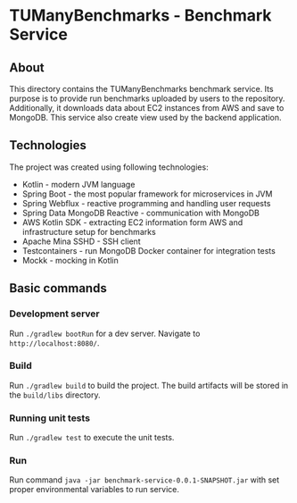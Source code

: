 # TUManyBenchmarks - Benchmark Service
## About
This directory contains the TUManyBenchmarks benchmark service.
Its purpose is to provide run benchmarks uploaded by users to the repository.
Additionally, it downloads data about EC2 instances from AWS and save to MongoDB.
This service also create view used by the backend application.

## Technologies
The project was created using following technologies:
- Kotlin - modern JVM language
- Spring Boot - the most popular framework for microservices in JVM
- Spring Webflux - reactive programming and handling user requests
- Spring Data MongoDB Reactive - communication with MongoDB
- AWS Kotlin SDK - extracting EC2 information form AWS and infrastructure setup for benchmarks
- Apache Mina SSHD - SSH client
- Testcontainers - run MongoDB Docker container for integration tests
- Mockk - mocking in Kotlin

## Basic commands
### Development server
Run `./gradlew bootRun` for a dev server. Navigate to `http://localhost:8080/`.

### Build
Run `./gradlew build` to build the project. The build artifacts will be stored in the `build/libs` directory.

### Running unit tests
Run `./gradlew test` to execute the unit tests.

### Run
Run command `java -jar benchmark-service-0.0.1-SNAPSHOT.jar` with set proper environmental variables to run service.